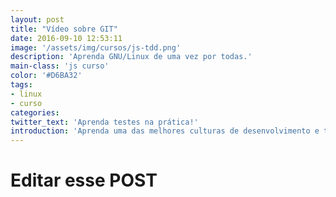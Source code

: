 ```yaml
---
layout: post
title: "Vídeo sobre GIT"
date: 2016-09-10 12:53:11
image: '/assets/img/cursos/js-tdd.png'
description: 'Aprenda GNU/Linux de uma vez por todas.'
main-class: 'js curso'
color: '#D6BA32'
tags:
- linux
- curso
categories:
twitter_text: 'Aprenda testes na prática!'
introduction: 'Aprenda uma das melhores culturas de desenvolvimento e tenha portas abertas no mercado.'
---
```


# Editar esse POST
